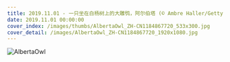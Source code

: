 ```yaml
---
title: 2019.11.01 - 一只坐在白杨树上的大雕鸮，阿尔伯塔 (© Ambre Haller/Getty Images)
date: 2019.11.01 00:00:00
cover_index: /images/thumbs/AlbertaOwl_ZH-CN1184867720_533x300.jpg
cover_detail: /images/AlbertaOwl_ZH-CN1184867720_1920x1080.jpg
---
```


![AlbertaOwl](/images/AlbertaOwl_ZH-CN1184867720_1920x1080.jpg)
